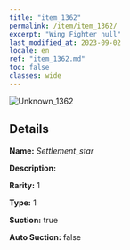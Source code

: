 ```yaml
---
title: "item_1362"
permalink: /item/item_1362/
excerpt: "Wing Fighter null"
last_modified_at: 2023-09-02
locale: en
ref: "item_1362.md"
toc: false
classes: wide
---
```



 ![Unknown_1362](/images/item/Settlement_star_p.png)



## Details

 **Name:** *Settlement_star* 

 **Description:** 

 **Rarity:** 1 

 **Type:** 1 

 **Suction:** true 

 **Auto Suction:** false 


